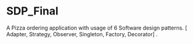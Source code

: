 # SDP_Final
A Pizza ordering application with usage of 6 Software design patterns. [ Adapter, Strategy, Observer, Singleton, Factory, Decorator] .
